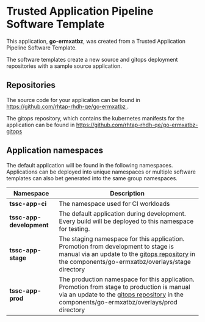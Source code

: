# Trusted Application Pipeline Software Template

This application, **go-ermxatbz**, was created from a Trusted Application Pipeline Software Template.

The software templates create a new source and gitops deployment repositories with a sample source application. 

## Repositories

The source code for your application can be found in [https://github.com/rhtap-rhdh-qe/go-ermxatbz ](https://github.com/rhtap-rhdh-qe/go-ermxatbz ).
 
The gitops repository, which contains the kubernetes manifests for the application can be found in 
[https://github.com/rhtap-rhdh-qe/go-ermxatbz-gitops ](https://github.com/rhtap-rhdh-qe/go-ermxatbz-gitops ) 

## Application namespaces 

The default application will be found in the following namespaces. Applications can be deployed into unique namespaces or multiple software templates can also bet generated into the same group namespaces.  

|  Namespace   |  Description   |  
| -------- | -------- |
| **tssc-app-ci** | The namespace used for CI workloads |
| **tssc-app-development** | The default application during development. Every build will be deployed to this namespace for testing. |
| **tssc-app-stage** | The staging namespace for this application. Promotion from development to stage is manual via an update to the [gitops repository](https://github.com/rhtap-rhdh-qe/go-ermxatbz-gitops ) in the components/go-ermxatbz/overlays/stage directory |
| **tssc-app-prod** | The production namespace for this application. Promotion from stage to production is manual via an update to the [gitops repository](https://github.com/rhtap-rhdh-qe/go-ermxatbz-gitops ) in the components/go-ermxatbz/overlays/prod directory |